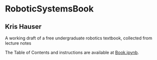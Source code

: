 # RoboticSystemsBook
## Kris Hauser

A working draft of a free undergraduate robotics textbook, collected from lecture notes

The Table of Contents and instructions are available at [Book.ipynb](blob/master/Book.ipynb).

